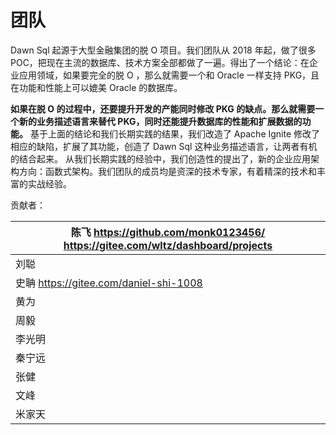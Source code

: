 # 团队

  Dawn Sql 起源于大型金融集团的脱 O 项目。我们团队从 2018 年起，做了很多 POC，把现在主流的数据库、技术方案全部都做了一遍。得出了一个结论：在企业应用领域，如果要完全的脱 O ，那么就需要一个和 Oracle 一样支持 PKG，且在功能和性能上可以媲美 Oracle 的数据库。

**如果在脱 O 的过程中，还要提升开发的产能同时修改 PKG 的缺点。那么就需要一个新的业务描述语言来替代 PKG，同时还能提升数据库的性能和扩展数据的功能。**
  基于上面的结论和我们长期实践的结果，我们改造了 Apache Ignite 修改了相应的缺陷，扩展了其功能，创造了 Dawn Sql 这种业务描述语言，让两者有机的结合起来。
  从我们长期实践的经验中，我们创造性的提出了，新的企业应用架构方向：函数式架构。我们团队的成员均是资深的技术专家，有着精深的技术和丰富的实战经验。



贡献者：

| 陈飞   https://github.com/monk0123456/  https://gitee.com/wltz/dashboard/projects |
| ------------------------------------------------------------ |
| 刘聪                                                         |
| 史聃   https://gitee.com/daniel-shi-1008                     |
| 黄为                                                         |
| 周毅                                                         |
| 李光明                                                       |
| 秦宁远                                                       |
| 张健                                                         |
| 文峰                                                         |
| 米家天                                                       |

